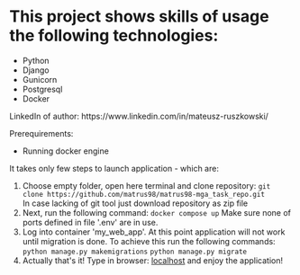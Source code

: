 # This project shows skills of usage the following technologies:
<ul>
    <li>Python</li>
    <li>Django</li>
    <li>Gunicorn</li>
    <li>Postgresql</li>
    <li>Docker</li>
</ul>
LinkedIn of author: https://www.linkedin.com/in/mateusz-ruszkowski/

Prerequirements:
    <ul>
        <li>Running docker engine</li>
    </ul>

It takes only few steps to launch application - which are:
<ol>
    <li>
        Choose empty folder, open here terminal and clone repository: <code>git clone https://github.com/matrus98/matrus98-mga_task_repo.git</code></li>
        In case lacking of git tool just download repository as zip file
    </li>
    <li>
        Next, run the following command: <code>docker compose up</code>
        Make sure none of ports defined in file '.env' are in use.
    </li>
    <li>
        Log into container 'my_web_app'. At this point application will not work until migration is done.
        To achieve this run the following commands:
        <code>python manage.py makemigrations</code>
        <code>python manage.py migrate</code>
    </li>
    <li>
        Actually that's it! Type in browser: <a href="http://localhost:80">localhost</a> and enjoy the application!
    </li>
<ol>
